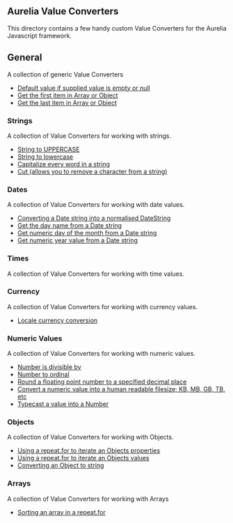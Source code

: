 ## Aurelia Value Converters
This directory contains a few handy custom Value Converters for the Aurelia Javascript framework.

## General
A collection of generic Value Converters

- [Default value if supplied value is empty or null](default-value.js)
- [Get the first item in Array or Object](first-item.js)
- [Get the last item in Array or Object](last-item.js)

### Strings
A collection of Value Converters for working with strings.

- [String to UPPERCASE](string-to-uppercase.js)
- [String to lowercase](string-to-lowercase.js)
- [Capitalize every word in a string](string-capitalize.js)
- [Cut (allows you to remove a character from a string)](string-cut.js)

### Dates
A collection of Value Converters for working with date values.

- [Converting a Date string into a normalised DateString](date-normalise.js)
- [Get the day name from a Date string](date-day-name.js)
- [Get numeric day of the month from a Date string](date-day-number.js)
- [Get numeric year value from a Date string](date-year.js)

### Times
A collection of Value Converters for working with time values.

### Currency
A collection of Value Converters for working with currency values.

- [Locale currency conversion](currency.js)

### Numeric Values
A collection of Value Converters for working with numeric values.

- [Number is divisible by](numeric-divisibleby.js)
- [Number to ordinal](numeric-to-ordinal.js)
- [Round a floating point number to a specified decimal place](numeric-floatformat.js)
- [Convert a numeric value into a human readable filesize; KB, MB, GB, TB, etc](numeric-filesizeformat.js)
- [Typecast a value into a Number](numeric-to-number.js)

### Objects
A collection of Value Converters for working with Objects.

- [Using a repeat.for to iterate an Objects properties](object-keys.js)
- [Using a repeat.for to iterate an Objects values](object-values.js)
- [Converting an Object to string](object-to-string.js)

### Arrays
A collection of Value Converters for working with Arrays

- [Sorting an array in a repeat.for](sort-array.js)
